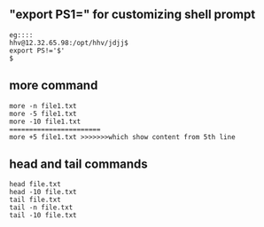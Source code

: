 ## "export PS1=" for customizing shell prompt

```
eg::::
hhv@12.32.65.98:/opt/hhv/jdjj$
export PS!='$'
$
```
## more command
```
more -n file1.txt
more -5 file1.txt
more -10 file1.txt
=======================
more +5 file1.txt >>>>>>>which show content from 5th line
```
## head and tail commands
```
head file.txt
head -10 file.txt
tail file.txt
tail -n file.txt
tail -10 file.txt
```


